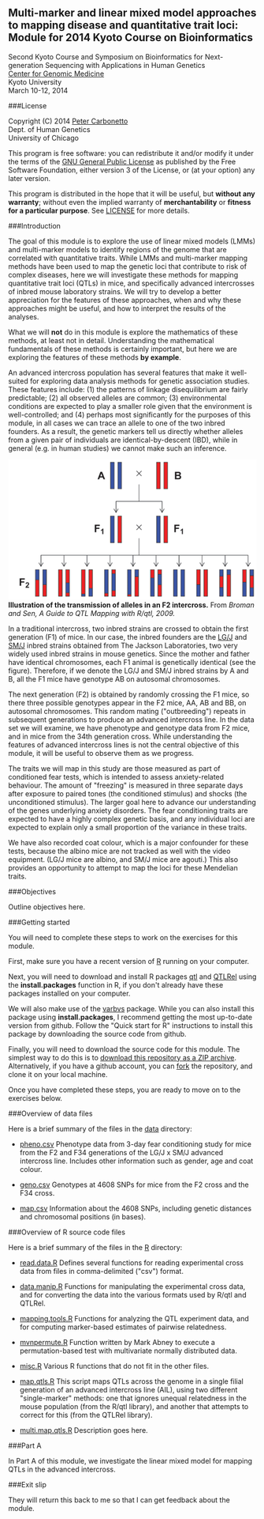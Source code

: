 ## Multi-marker and linear mixed model approaches to mapping disease and quantitative trait loci: Module for 2014 Kyoto Course on Bioinformatics

Second Kyoto Course and Symposium on Bioinformatics for
Next-generation Sequencing with Applications in Human Genetics<br>
[Center for Genomic Medicine](http://www.genome.med.kyoto-u.ac.jp)<br>
Kyoto University<br>
March 10-12, 2014

###License

Copyright (C) 2014 [Peter Carbonetto](http://www.cs.ubc.ca/spider/pcarbo)<br>
Dept. of Human Genetics<br>
University of Chicago

This program is free software: you can redistribute it and/or modify
it under the terms of the
[GNU General Public License](http://www.gnu.org/licenses/gpl.html) as
published by the Free Software Foundation, either version 3 of the
License, or (at your option) any later version.

This program is distributed in the hope that it will be useful, but
**without any warranty**; without even the implied warranty of
**merchantability** or **fitness for a particular purpose**. See
[LICENSE](LICENSE) for more details.

###Introduction

The goal of this module is to explore the use of linear mixed models
(LMMs) and multi-marker models to identify regions of the genome that
are correlated with quantitative traits. While LMMs and multi-marker
mapping methods have been used to map the genetic loci that contribute
to risk of complex diseases, here we will investigate these methods
for mapping quantitative trait loci (QTLs) in mice, and specifically
advanced intercrosses of inbred mouse laboratory strains. We will try
to develop a better appreciation for the features of these approaches,
when and why these approaches might be useful, and how to interpret
the results of the analyses.

What we will **not** do in this module is explore the mathematics of
these methods, at least not in detail. Understanding the mathematical
fundamentals of these methods is certainly important, but here we are
exploring the features of these methods **by example**.

An advanced intercross population has several features that make it
well-suited for exploring data analysis methods for genetic
association studies. These features include: (1) the patterns of
linkage disequilibrium are fairly predictable; (2) all observed
alleles are common; (3) environmental conditions are expected to play
a smaller role given that the environment is well-controlled; and (4)
perhaps most significantly for the purposes of this module, in all
cases we can trace an allele to one of the two inbred founders. As a
result, the genetic markers tell us directly whether alleles from a
given pair of individuals are identical-by-descent (IBD), while in
general (e.g. in human studies) we cannot make such an inference.

![Transmission of alleles in F2 cross.](figures/intercross.gif)
**Illustration of the transmission of alleles in an F2 intercross.**
From *Broman and Sen, A Guide to QTL Mapping with R/qtl, 2009.*

In a traditional intercross, two inbred strains are crossed to obtain
the first generation (F1) of mice.  In our case, the inbred founders
are the [LG/J](http://jaxmice.jax.org/strain/000675.html) and
[SM/J](http://jaxmice.jax.org/strain/000687.html) inbred strains
obtained from The Jackson Laboratories, two very widely used inbred
strains in mouse genetics. Since the mother and father have identical
chromosomes, each F1 animal is genetically identical (see the
figure). Therefore, if we denote the LG/J and SM/J inbred strains by A
and B, all the F1 mice have genotype AB on autosomal chromosomes.

The next generation (F2) is obtained by randomly crossing the F1 mice,
so there three possible genotypes appear in the F2 mice, AA, AB and
BB, on autosomal chromosomes. This random mating ("outbreeding")
repeats in subsequent generations to produce an advanced intercross
line. In the data set we will examine, we have phenotype and genotype
data from F2 mice, and in mice from the 34th generation cross. While
understanding the features of advanced intercross lines is not the
central objective of this module, it will be useful to observe them as
we progress.

The traits we will map in this study are those measured as part of
conditioned fear tests, which is intended to assess anxiety-related
behaviour. The amount of "freezing" is measured in three separate days
after exposure to paired tones (the conditioned stimulus) and shocks
(the unconditioned stimulus). The larger goal here to advance our
understanding of the genes underlying anxiety disorders. The fear
conditioning traits are expected to have a highly complex genetic
basis, and any individual loci are expected to explain only a small
proportion of the variance in these traits.

We have also recorded coat colour, which is a major confounder for
these tests, because the albino mice are not tracked as well with the
video equipment. (LG/J mice are albino, and SM/J mice are agouti.)
This also provides an opportunity to attempt to map the loci for these
Mendelian traits.

###Objectives

Outline objectives here.

###Getting started

You will need to complete these steps to work on the exercises for
this module.

First, make sure you have a recent version of
[R](http://www.r-project.org) running on your computer.

Next, you will need to download and install R packages
[qtl](http://github.com/kbroman/qtl) and
[QTLRel](http://github.com/pcarbo/QTLRel) using the
**install.packages** function in R, if you don't already have these
packages installed on your computer.

We will also make use of the [varbvs](http://github.com/pcarbo/varbvs)
package. While you can also install this package using
**install.packages**, I recommend getting the most up-to-date version
from github. Follow the "Quick start for R" instructions to install
this package by downloading the source code from github.

Finally, you will need to download the source code for this
module. The simplest way to do this is to [download this repository
as a ZIP archive](http://github.com/pcarbo/kyoto/archive/master.zip).
Alternatively, if you have a github account, you can
[fork](http://help.github.com/articles/fork-a-repo) the repository,
and clone it on your local machine.

Once you have completed these steps, you are ready to move on to the
exercises below.

###Overview of data files

Here is a brief summary of the files in the [data](data) directory:

+ [pheno.csv](data/pheno.csv) Phenotype data from 3-day fear
conditioning study for mice from the F2 and F34 generations of the
LG/J x SM/J advanced intercross line. Includes other information such
as gender, age and coat colour.

+ [geno.csv](data/geno.csv) Genotypes at 4608 SNPs for mice from the
F2 cross and the F34 cross.

+ [map.csv](data/map.csv) Information about the 4608 SNPs, including
genetic distances and chromosomal positions (in bases).

###Overview of R source code files

Here is a brief summary of the files in the [R](R) directory:

+ [read.data.R](R/read.data.R) Defines several functions for
reading experimental cross data from files in comma-delimited ("csv")
format.

+ [data.manip.R](R/data.manip.R) Functions for manipulating the
experimental cross data, and for converting the data into the
various formats used by R/qtl and QTLRel.

+ [mapping.tools.R](R/mapping.tools.R) Functions for analyzing the
QTL experiment data, and for computing marker-based estimates of
pairwise relatedness.

+ [mvnpermute.R](R/mvnpermute.R) Function written by Mark Abney to
execute a permutation-based test with multivariate normally
distributed data.

+ [misc.R](R/misc.R) Various R functions that do not fit in the other
files.

+ [map.qtls.R](R/map.qtls.R) This script maps QTLs across the genome
in a single filial generation of an advanced intercross line (AIL),
using two different "single-marker" methods: one that ignores unequal
relatedness in the mouse population (from the R/qtl library), and
another that attempts to correct for this (from the QTLRel library).

+ [multi.map.qtls.R](R/multi.map.qtls.R) Description goes here.

###Part A

In Part A of this module, we investigate the linear mixed model for
mapping QTLs in the advanced intercross.

###Exit slip

They will return this back to me so that I can get feedback about the
module.
